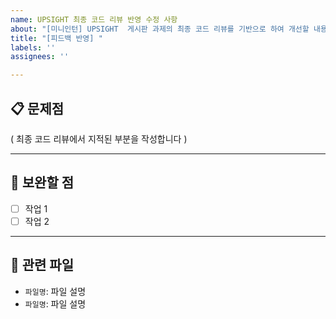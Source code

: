 ```yaml
---
name: UPSIGHT 최종 코드 리뷰 반영 수정 사항
about: "[미니인턴] UPSIGHT  게시판 과제의 최종 코드 리뷰를 기반으로 하여 개선할 내용을 정리합니다."
title: "[피드백 반영] "
labels: ''
assignees: ''

---
```


## 📋 문제점

( 최종 코드 리뷰에서 지적된 부분을 작성합니다 )

---
 
## 📄 보완할 점

- [ ] 작업 1
- [ ] 작업 2

---

## 📂 관련 파일

- `파일명`: 파일 설명
- `파일명`: 파일 설명
